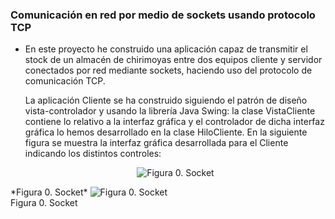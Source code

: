 ### Comunicación en red por medio de sockets usando protocolo TCP

- En este proyecto he construido una aplicación capaz de transmitir el stock de un almacén de chirimoyas entre dos equipos cliente y servidor conectados por red mediante sockets, haciendo uso del protocolo de comunicación TCP.

	La aplicación Cliente se ha construido siguiendo el patrón de diseño vista-controlador y usando la librería Java Swing: la clase VistaCliente contiene lo relativo a la interfaz gráfica y el controlador de dicha interfaz gráfica lo hemos desarrollado en la clase HiloCliente.
	En la siguiente figura se muestra la interfaz gráfica desarrollada para el Cliente indicando los distintos controles:
	
	<p align="center">
  <img src="https://raw.githubusercontent.com/hotomol/sockets/master/Images/socket.png?raw=true" alt="Figura 0. Socket"/>
</p>
*Figura 0. Socket*




  <img src="https://raw.githubusercontent.com/hotomol/sockets/master/Images/socket.png?raw=true" alt="Figura 0. Socket">
  <figcaption>Figura 0. Socket</figcaption>


